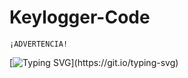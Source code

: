 # Keylogger-Code

``` 
¡ADVERTENCIA!
```

[![Typing SVG](https://readme-typing-svg.herokuapp.com?size=14&color=F70000&center=falso&vCenter=falso&lines=Este+material+esta+hecho+con+fines+educativo;el+autor+no+se+hace+responsable+por+el+mal+uso;que+se+le+pueda+dar+a+esta+informaci%C3%B3n.)](https://git.io/typing-svg)
